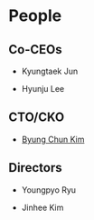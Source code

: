 # People

## Co-CEOs

* Kyungtaek Jun

* Hyunju Lee


## CTO/CKO

* [Byung Chun Kim](./people/bckim.html)


## Directors

* Youngpyo Ryu

* Jinhee Kim
